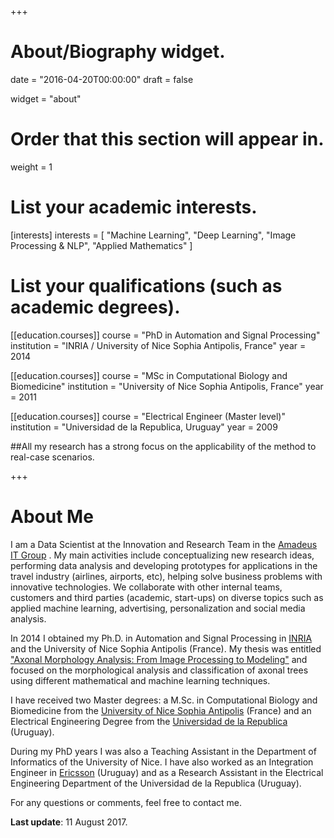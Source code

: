+++
# About/Biography widget.

date = "2016-04-20T00:00:00"
draft = false

widget = "about"

# Order that this section will appear in.
weight = 1

# List your academic interests.
[interests]
  interests = [
    "Machine Learning",
	"Deep Learning",
    "Image Processing & NLP",
    "Applied Mathematics"
  ]

# List your qualifications (such as academic degrees).
[[education.courses]]
  course = "PhD in Automation and Signal Processing"
  institution = "INRIA / University of Nice Sophia Antipolis, France"
  year = 2014

[[education.courses]]
  course = "MSc in Computational Biology and Biomedicine"
  institution = "University of Nice Sophia Antipolis,  France"
  year = 2011

[[education.courses]]
  course = "Electrical Engineer (Master level)"
  institution = "Universidad de la Republica, Uruguay"
  year = 2009


##All my research has a strong focus on the applicability of the method to real-case scenarios.
  
+++

# About Me

I am a Data Scientist at the Innovation and Research Team in the [Amadeus IT Group](http://www.amadeus.com/ "Amadeus's Homepage") . My main activities include conceptualizing new research ideas, performing data analysis and developing prototypes for applications in the travel industry (airlines, airports, etc), helping solve business problems
with innovative technologies. We collaborate with other internal teams, customers and third parties (academic, start-ups) on diverse topics such as applied machine learning, advertising, personalization and social media analysis.

In 2014 I obtained my Ph.D. in Automation and Signal Processing in [INRIA](https://www.inria.fr/centre/sophia "INRIA's Homepage") and the University of Nice Sophia Antipolis (France). My thesis was entitled ["Axonal Morphology Analysis: From Image Processing to Modeling"](https://hal.inria.fr/tel-01074620 "PhD Thesis") and focused on the morphological analysis and classification of axonal trees using different mathematical and machine learning techniques.

I have received two Master degrees: a M.Sc. in Computational Biology and Biomedicine from the  [University of Nice Sophia Antipolis](http://unice.fr/ "University of Nice Sophia Antipolis Homepage") (France)  and an Electrical Engineering Degree from the [Universidad de la Republica](http://www.universidad.edu.uy/ "Universidad de la Republica Homepage") (Uruguay).

During my PhD years I was also a Teaching Assistant in the Department of Informatics of the University of Nice. 
I have also worked as an Integration Engineer in [Ericsson](https://www.ericsson.com/uy "Ericsson's Homepage") (Uruguay) and as a Research Assistant in the Electrical Engineering Department of the Universidad de la Republica (Uruguay).

For any questions or comments, feel free to contact me.

**Last update**: 11 August 2017.